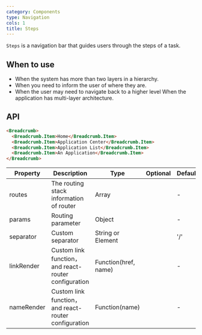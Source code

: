 ```yaml
---
category: Components
type: Navigation
cols: 1
title: Steps
---
```


`Steps` is a navigation bar that guides users through the steps of a task. 

## When to use

- When the system has more than two layers in a hierarchy.
- When you need to inform the user of where they are.
- When the user may need to navigate back to a higher level When the application has multi-layer architecture.

## API

```html
<Breadcrumb>
  <Breadcrumb.Item>Home</Breadcrumb.Item>
  <Breadcrumb.Item>Application Center</Breadcrumb.Item>
  <Breadcrumb.Item>Application List</Breadcrumb.Item>
  <Breadcrumb.Item>An Application</Breadcrumb.Item>
</Breadcrumb>
```

| Property      | Description                              | Type              |  Optional | Default |
|-----------|-----------------------------------|-----------------|---------|--------|
| routes    | The routing stack information of router | Array             |         | -      |
| params    | Routing parameter                        | Object            |         | -      |
| separator | Custom separator                      | String or Element |         | '/'    |
| linkRender | Custom link function，and react-router configuration | Function(href, name) |         | -    |
| nameRender | Custom link function，and react-router configuration | Function(name) |         | -    |
